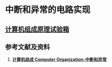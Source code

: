 # 中断和异常的电路实现

## [**计算机组成原理试验箱**](https://s.taobao.com/search?q=%E8%AE%A1%E7%AE%97%E6%9C%BA%E7%BB%84%E6%88%90%E5%8E%9F%E7%90%86%E8%AF%95%E9%AA%8C%E7%AE%B1&imgfile=&js=1&stats_click=search_radio_all%3A1&initiative_id=staobaoz_20210526&ie=utf8)

## 参考文献及资料

1. [**计算机组成 Computer Organization-中断和异常**](https://www.coursera.org/learn/jisuanji-zucheng/home/week/9)